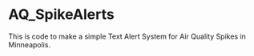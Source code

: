 # AQ_SpikeAlerts
 This is code to make a simple Text Alert System for Air Quality Spikes in Minneapolis.
